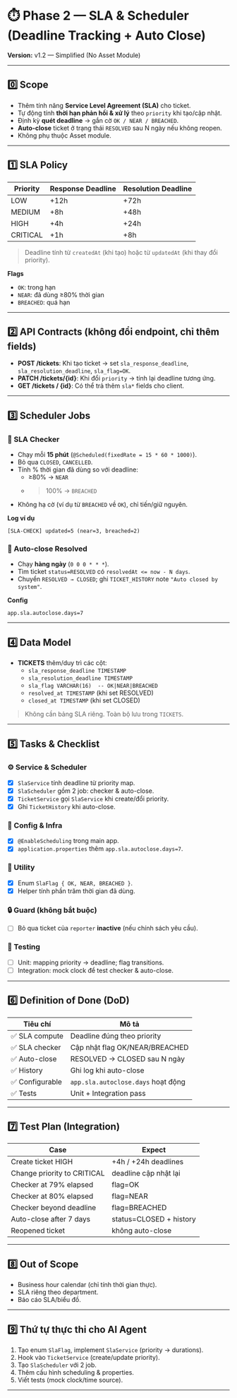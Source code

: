 # ⏱️ Phase 2 — SLA & Scheduler (Deadline Tracking + Auto Close)
**Version:** v1.2 — Simplified (No Asset Module)

---

## 0️⃣ Scope
- Thêm tính năng **Service Level Agreement (SLA)** cho ticket.
- Tự động tính **thời hạn phản hồi & xử lý** theo `priority` khi tạo/cập nhật.
- Định kỳ **quét deadline** → gắn cờ `OK / NEAR / BREACHED`.
- **Auto-close** ticket ở trạng thái `RESOLVED` sau N ngày nếu không reopen.
- Không phụ thuộc Asset module.

---

## 1️⃣ SLA Policy

| Priority | Response Deadline | Resolution Deadline |
|---------|-------------------|---------------------|
| LOW     | +12h              | +72h                |
| MEDIUM  | +8h               | +48h                |
| HIGH    | +4h               | +24h                |
| CRITICAL| +1h               | +8h                 |

> Deadline tính từ `createdAt` (khi tạo) hoặc từ `updatedAt` (khi thay đổi priority).

**Flags**
- `OK`: trong hạn
- `NEAR`: đã dùng ≥80% thời gian
- `BREACHED`: quá hạn

---

## 2️⃣ API Contracts (không đổi endpoint, chỉ thêm fields)
- **POST /tickets**: Khi tạo ticket → set `sla_response_deadline`, `sla_resolution_deadline`, `sla_flag=OK`.
- **PATCH /tickets/{id}**: Khi đổi `priority` → tính lại deadline tương ứng.
- **GET /tickets / {id}**: Có thể trả thêm `sla*` fields cho client.

---

## 3️⃣ Scheduler Jobs

### 🔸 SLA Checker
- Chạy mỗi **15 phút** (`@Scheduled(fixedRate = 15 * 60 * 1000)`).
- Bỏ qua `CLOSED`, `CANCELLED`.
- Tính % thời gian đã dùng so với deadline:
  - ≥80% → `NEAR`
  - >100% → `BREACHED`
- Không hạ cờ (ví dụ từ `BREACHED` về `OK`), chỉ tiến/giữ nguyên.

**Log ví dụ**
```
[SLA-CHECK] updated=5 (near=3, breached=2)
```

### 🔸 Auto-close Resolved
- Chạy **hàng ngày** (`0 0 0 * * *`).
- Tìm ticket `status=RESOLVED` có `resolvedAt <= now - N days`.
- Chuyển `RESOLVED → CLOSED`; ghi `TICKET_HISTORY` note `"Auto closed by system"`.

**Config**
```properties
app.sla.autoclose.days=7
```

---

## 4️⃣ Data Model
- **TICKETS** thêm/duy trì các cột:
  - `sla_response_deadline TIMESTAMP`
  - `sla_resolution_deadline TIMESTAMP`
  - `sla_flag VARCHAR(16)  -- OK|NEAR|BREACHED`
  - `resolved_at TIMESTAMP` (khi set RESOLVED)
  - `closed_at TIMESTAMP` (khi set CLOSED)

> Không cần bảng SLA riêng. Toàn bộ lưu trong `TICKETS`.

---

## 5️⃣ Tasks & Checklist

### ⚙️ Service & Scheduler
- [x] `SlaService` tính deadline từ priority map.
- [x] `SlaScheduler` gồm 2 job: checker & auto-close.
- [x] `TicketService` gọi `SlaService` khi create/đổi priority.
- [x] Ghi `TicketHistory` khi auto-close.

### 🧩 Config & Infra
- [x] `@EnableScheduling` trong main app.
- [x] `application.properties` thêm `app.sla.autoclose.days=7`.

### 🧠 Utility
- [x] Enum `SlaFlag { OK, NEAR, BREACHED }`.
- [x] Helper tính phần trăm thời gian đã dùng.

### 🔒 Guard (không bắt buộc)
- [ ] Bỏ qua ticket của `reporter` **inactive** (nếu chính sách yêu cầu).

### 🧪 Testing
- [ ] Unit: mapping priority → deadline; flag transitions.
- [ ] Integration: mock clock để test checker & auto-close.

---

## 6️⃣ Definition of Done (DoD)
| Tiêu chí | Mô tả |
|---------|------|
| ✅ SLA compute | Deadline đúng theo priority |
| ✅ SLA checker | Cập nhật flag OK/NEAR/BREACHED |
| ✅ Auto-close | RESOLVED → CLOSED sau N ngày |
| ✅ History | Ghi log khi auto-close |
| ✅ Configurable | `app.sla.autoclose.days` hoạt động |
| ✅ Tests | Unit + Integration pass |

---

## 7️⃣ Test Plan (Integration)

| Case | Expect |
|------|--------|
| Create ticket HIGH | +4h / +24h deadlines |
| Change priority to CRITICAL | deadline cập nhật lại |
| Checker at 79% elapsed | flag=OK |
| Checker at 80% elapsed | flag=NEAR |
| Checker beyond deadline | flag=BREACHED |
| Auto-close after 7 days | status=CLOSED + history |
| Reopened ticket | không auto-close |

---

## 8️⃣ Out of Scope
- Business hour calendar (chỉ tính thời gian thực).  
- SLA riêng theo department.  
- Báo cáo SLA/biểu đồ.

---

## 9️⃣ Thứ tự thực thi cho AI Agent
1. Tạo enum `SlaFlag`, implement `SlaService` (priority → durations).  
2. Hook vào `TicketService` (create/update priority).  
3. Tạo `SlaScheduler` với 2 job.  
4. Thêm cấu hình scheduling & properties.  
5. Viết tests (mock clock/time source).  

---
